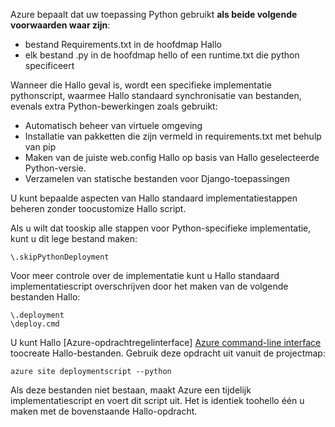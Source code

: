 Azure bepaalt dat uw toepassing Python gebruikt **als beide volgende voorwaarden waar zijn**:

* bestand Requirements.txt in de hoofdmap Hallo
* elk bestand .py in de hoofdmap hello of een runtime.txt die python specificeert

Wanneer die Hallo geval is, wordt een specifieke implementatie pythonscript, waarmee Hallo standaard synchronisatie van bestanden, evenals extra Python-bewerkingen zoals gebruikt:

* Automatisch beheer van virtuele omgeving
* Installatie van pakketten die zijn vermeld in requirements.txt met behulp van pip
* Maken van de juiste web.config Hallo op basis van Hallo geselecteerde Python-versie.
* Verzamelen van statische bestanden voor Django-toepassingen

U kunt bepaalde aspecten van Hallo standaard implementatiestappen beheren zonder toocustomize Hallo script.

Als u wilt dat tooskip alle stappen voor Python-specifieke implementatie, kunt u dit lege bestand maken:

    \.skipPythonDeployment

Voor meer controle over de implementatie kunt u Hallo standaard implementatiescript overschrijven door het maken van de volgende bestanden Hallo:

    \.deployment
    \deploy.cmd

U kunt Hallo [Azure-opdrachtregelinterface] [ Azure command-line interface] toocreate Hallo-bestanden.  Gebruik deze opdracht uit vanuit de projectmap:

    azure site deploymentscript --python

Als deze bestanden niet bestaan, maakt Azure een tijdelijk implementatiescript en voert dit script uit.  Het is identiek toohello één u maken met de bovenstaande Hallo-opdracht.

[Azure command-line interface]: http://azure.microsoft.com/downloads/
